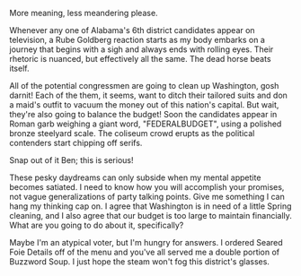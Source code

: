 More meaning, less meandering please.

Whenever any one of Alabama's 6th district candidates appear on television, a Rube Goldberg reaction starts as my body embarks on a journey that begins with a sigh and always ends with rolling eyes. Their rhetoric is nuanced, but effectively all the same. The dead horse beats itself.

All of the potential congressmen are going to clean up Washington, gosh darnit! Each of the them, it seems, want to ditch their tailored suits and don a maid's outfit to vacuum the money out of this nation's capital. But wait, they're also going to balance the budget! Soon the candidates appear in Roman garb weighing a giant word, "FEDERALBUDGET", using a polished bronze steelyard scale. The coliseum crowd erupts as the political contenders start chipping off serifs.

Snap out of it Ben; this is serious!

These pesky daydreams can only subside when my mental appetite becomes satiated. I need to know how you will accomplish your promises, not vague generalizations of party talking points. Give me something I can hang my thinking cap on. I agree that Washington is in need of a little Spring cleaning, and I also agree that our budget is too large to maintain financially. What are you going to do about it, specifically?

Maybe I'm an atypical voter, but I'm hungry for answers. I ordered Seared Foie Details off of the menu and you've all served me a double portion of Buzzword Soup. I just hope the steam won't fog this district's glasses.